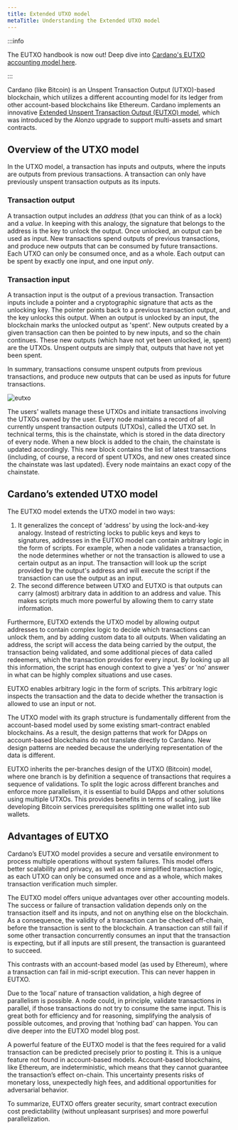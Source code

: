```yaml
---
title: Extended UTXO model
metaTitle: Understanding the Extended UTXO model
---
```


:::info

The EUTXO handbook is now out! Deep dive into [Cardano's EUTXO accounting model here](https://ucarecdn.com/3da33f2f-73ac-4c9b-844b-f215dcce0628/EUTXOhandbook_for_EC.pdf).

:::

Cardano (like Bitcoin) is an Unspent Transaction Output (UTXO)-based blockchain, which utilizes a different accounting model for its ledger from other account-based blockchains like Ethereum. Cardano implements an innovative [Extended Unspent Transaction Output (EUTXO) model](https://iohk.io/en/blog/posts/2021/03/11/cardanos-extended-utxo-accounting-model/), which was introduced by the Alonzo upgrade to support multi-assets and smart contracts.

## Overview of the UTXO model

In the UTXO model, a transaction has inputs and outputs, where the inputs are outputs from previous transactions. A transaction can only have previously unspent transaction outputs as its inputs.

### Transaction output

A transaction output includes an *address* (that you can think of as a lock) and a *value*. In keeping with this analogy, the signature that belongs to the address is the key to unlock the output. Once unlocked, an output can be used as input. New transactions spend outputs of previous transactions, and produce new outputs that can be consumed by future transactions. Each UTXO can only be consumed once, and as a whole. Each output can be spent by exactly one input, and one input *only*.

### Transaction input

A transaction input is the output of a previous transaction. Transaction inputs include a pointer and a cryptographic signature that acts as the unlocking key. The pointer points back to a previous transaction output, and the key unlocks this output. When an output is unlocked by an input, the blockchain marks the unlocked output as 'spent'. New outputs created by a given transaction can then be pointed to by new inputs, and so the chain continues. These new outputs (which have not yet been unlocked, ie, spent) are the UTXOs. Unspent outputs are simply that, outputs that have not yet been spent.

In summary, transactions consume unspent outputs from previous transactions, and produce new outputs that can be used as inputs for future transactions.

![eutxo](https://ucarecdn.com/f4b3f730-2880-4098-897b-92346c73b8af/)

The users' wallets manage these UTXOs and initiate transactions involving the UTXOs owned by the user. Every node maintains a record of all currently unspent transaction outputs (UTXOs), called the UTXO set. In technical terms, this is the chainstate, which is stored in the data directory of every node. When a new block is added to the chain, the chainstate is updated accordingly. This new block contains the list of latest transactions (including, of course, a record of spent UTXOs, and new ones created since the chainstate was last updated). Every node maintains an exact copy of the chainstate.

## Cardano’s extended UTXO model 

The EUTXO model extends the UTXO model in two ways:

1. It generalizes the concept of ‘address’ by using the lock-and-key analogy. Instead of restricting locks to public keys and keys to signatures, addresses in the EUTXO model can contain arbitrary logic in the form of scripts. For example, when a node validates a transaction, the node determines whether or not the transaction is allowed to use a certain output as an input. The transaction will look up the script provided by the output's address and will execute the script if the transaction can use the output as an input.
2. The second difference between UTXO and EUTXO is that outputs can carry (almost) arbitrary data in addition to an address and value. This makes scripts much more powerful by allowing them to carry state information.

Furthermore, EUTXO extends the UTXO model by allowing output addresses to contain complex logic to decide which transactions can unlock them, and by adding custom data to all outputs. When validating an address, the script will access the data being carried by the output, the transaction being validated, and some additional pieces of data called redeemers, which the transaction provides for every input. By looking up all this information, the script has enough context to give a ‘yes’ or ‘no’ answer in what can be highly complex situations and use cases.

EUTXO enables arbitrary logic in the form of scripts. This arbitrary logic inspects the transaction and the data to decide whether the transaction is allowed to use an input or not.

The UTXO model with its graph structure is fundamentally different from the account-based model used by some existing smart-contract enabled blockchains. As a result, the design patterns that work for DApps on account-based blockchains do not translate directly to Cardano. New design patterns are needed because the underlying representation of the data is different.

EUTXO	 inherits the per-branches design of the UTXO (Bitcoin) model, where one branch is by definition a sequence of transactions that requires a sequence of validations. To split the logic across different branches and enforce more parallelism, it is essential to build DApps and other solutions using multiple UTXOs. This provides benefits in terms of scaling, just like developing Bitcoin services prerequisites splitting one wallet into sub wallets. 

## Advantages of EUTXO 

Cardano’s EUTXO model provides a secure and versatile environment to process multiple operations without system failures. This model offers better scalability and privacy, as well as more simplified transaction logic, as each UTXO can only be consumed once and as a whole, which makes transaction verification much simpler.

The EUTXO model offers unique advantages over other accounting models. The success or failure of transaction validation depends only on the transaction itself and its inputs, and not on anything else on the blockchain. As a consequence, the validity of a transaction can be checked off-chain, before the transaction is sent to the blockchain. A transaction can still fail if some other transaction concurrently consumes an input that the transaction is expecting, but if all inputs are still present, the transaction is guaranteed to succeed.

This contrasts with an account-based model (as used by Ethereum), where a transaction can fail in mid-script execution. This can never happen in EUTXO. 

Due to the ‘local’ nature of transaction validation, a high degree of parallelism is possible. A node could, in principle, validate transactions in parallel, if those transactions do not try to consume the same input. This is great both for efficiency and for reasoning, simplifying the analysis of possible outcomes, and proving that ‘nothing bad’ can happen. You can dive deeper into the EUTXO model blog post.

A powerful feature of the EUTXO model is that the fees required for a valid transaction can be predicted precisely prior to posting it. This is a unique feature not found in account-based models. Account-based blockchains, like Ethereum, are indeterministic, which means that they cannot guarantee the transaction’s effect on-chain. This uncertainty presents risks of monetary loss, unexpectedly high fees, and additional opportunities for adversarial behavior.

To summarize, EUTXO offers greater security, smart contract execution cost predictability (without unpleasant surprises) and more powerful parallelization. 
